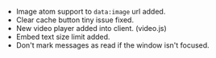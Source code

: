 - Image atom support to `data:image` url added.
- Clear cache button tiny issue fixed.
- New video player added into client. (video.js)
- Embed text size limit added.
- Don't mark messages as read if the window isn't focused.
